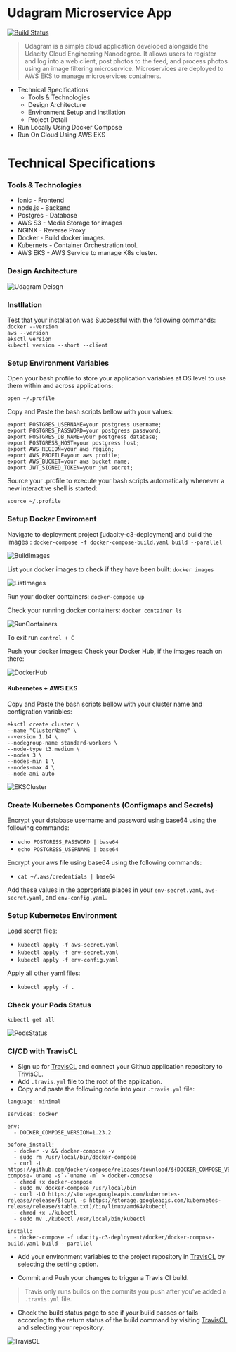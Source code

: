 # Udagram Microservice App

[![Build Status](https://travis-ci.org/github/Tarunshrma/cloud-developer?branch=develop-microservice-project-03)](https://travis-ci.org/github/Tarunshrma/cloud-developer)

> Udagram is a simple cloud application developed alongside the Udacity Cloud Engineering Nanodegree. It allows users to    register and log into a web client, post photos to the feed, and process photos using an image filtering microservice. Microservices are deployed to AWS EKS to manage microservices containers.


- Technical Specifications
  - Tools & Technologies
  - Design Architecture
  - Environment Setup and Instllation
  - Project Detail 
- Run Locally Using Docker Compose
- Run On Cloud Using AWS EKS

# Technical Specifications
### Tools & Technologies
* Ionic - Frontend
* node.js - Backend
* Postgres - Database
* AWS S3 - Media Storage for images
* NGINX - Reverse Proxy
* Docker - Build docker images.
* Kubernets - Container Orchestration tool.
* AWS EKS - AWS Service to manage K8s cluster.

### Design Architecture

![Udagram Deisgn](https://github.com/Tarunshrma/cloud-developer/blob/develop-microservice-project-03/course-03/Screenshots/Udagram%20Design.png)

### Instllation

Test that your installation was Successful with the following commands:  
`docker --version`  
`aws --version`  
`eksctl version`  
`kubectl version --short --client`  

### Setup Environment Variables
Open your bash profile to store your application variables at OS level to use them within and across applications: 
```
open ~/.profile
```

Copy and Paste the bash scripts bellow with your values:
```
export POSTGRES_USERNAME=your postgress username;
export POSTGRES_PASSWORD=your postgress password;
export POSTGRES_DB_NAME=your postgress database;
export POSTGRESS_HOST=your postgress host;
export AWS_REGION=your aws region;
export AWS_PROFILE=your aws profile;
export AWS_BUCKET=your aws bucket name;
export JWT_SIGNED_TOKEN=your jwt secret;
```
Source your .profile to execute your bash scripts automatically whenever a new interactive shell is started:
```
source ~/.profile
```  

### Setup Docker Enviroment
Navigate to deployment project [udacity-c3-deployment] and build the images : 
`docker-compose -f docker-compose-build.yaml build --parallel`  

![BuildImages](https://github.com/Tarunshrma/cloud-developer/blob/develop-microservice-project-03/course-03/Screenshots/Docker_Compose.png)  
  
List your docker images to check if they have been built:
`docker images`  

![ListImages](https://github.com/Tarunshrma/cloud-developer/blob/develop-microservice-project-03/course-03/Screenshots/Docker_Images.png)  

Run your docker containers: 
`docker-compose up`  

Check your running docker containers: 
`docker container ls`  

![RunContainers](https://github.com/Tarunshrma/cloud-developer/blob/develop-microservice-project-03/course-03/Screenshots/Docker_Containers.png)  

To exit run `control + C`

Push your docker images:
Check your Docker Hub, if the images reach on there:

![DockerHub](https://github.com/Tarunshrma/cloud-developer/blob/develop-microservice-project-03/course-03/Screenshots/Docker%20Images.png)  


#### Kubernetes + AWS EKS
Copy and Paste the bash scripts bellow with your cluster name and configration variables:

```
eksctl create cluster \ 
--name "ClusterName" \
--version 1.14 \
--nodegroup-name standard-workers \
--node-type t3.medium \
--nodes 3 \
--nodes-min 1 \
--nodes-max 4 \
--node-ami auto
```

![EKSCluster](https://github.com/Tarunshrma/cloud-developer/blob/develop-microservice-project-03/course-03/Screenshots/AWS_EKS_Cluster.png) 


 ### Create Kubernetes Components (Configmaps and Secrets)

Encrypt your database username and password using base64 using the following commands:
- `echo POSTGRESS_PASSWORD | base64`  
- `echo POSTGRESS_USERNAME | base64`  

Encrypt your aws file using base64 using the following commands:
- `cat ~/.aws/credentials | base64`  

Add these values in the appropriate places in your `env-secret.yaml`, `aws-secret.yaml`, and `env-config.yaml`.

 ### Setup Kubernetes Environment

Load secret files:
- `kubectl apply -f aws-secret.yaml`
- `kubectl apply -f env-secret.yaml`
- `kubectl apply -f env-config.yaml`  

Apply all other yaml files:
- `kubectl apply -f .`

### Check your Pods Status

`kubectl get all`  

![PodsStatus](https://github.com/Tarunshrma/cloud-developer/blob/develop-microservice-project-03/course-03/Screenshots/Kubernetes%20Cluster.png) 

### CI/CD with TravisCL
- Sign up for [TravisCL](https://travis-ci.com) and connect your Github application repository to TrivisCL.
- Add `.travis.yml` file to the root of the application.
- Copy and paste the following code into your `.travis.yml` file:
```
language: minimal

services: docker

env:
  - DOCKER_COMPOSE_VERSION=1.23.2

before_install:
  - docker -v && docker-compose -v
  - sudo rm /usr/local/bin/docker-compose
  - curl -L https://github.com/docker/compose/releases/download/${DOCKER_COMPOSE_VERSION}/docker-compose-`uname -s`-`uname -m` > docker-compose
  - chmod +x docker-compose
  - sudo mv docker-compose /usr/local/bin
  - curl -LO https://storage.googleapis.com/kubernetes-release/release/$(curl -s https://storage.googleapis.com/kubernetes-release/release/stable.txt)/bin/linux/amd64/kubectl
  - chmod +x ./kubectl
  - sudo mv ./kubectl /usr/local/bin/kubectl

install:
  - docker-compose -f udacity-c3-deployment/docker/docker-compose-build.yaml build --parallel 
```  
- Add your environment variables to the project repository in [TravisCL](https://travis-ci.com) by selecting the setting option.

- Commit and Push your changes to trigger a Travis CI build.
> Travis only runs builds on the commits you push after you’ve added a `.travis.yml` file.

- Check the build status page to see if your build passes or fails according to the return status of the build command by visiting [TravisCL](https://travis-ci.com) and selecting your repository.

![TravisCL](https://github.com/Tarunshrma/cloud-developer/blob/develop-microservice-project-03/course-03/Screenshots/Travis%20Build.png)
